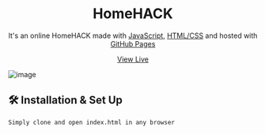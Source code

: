 <h1 align="center">
  HomeHACK
</h1>
<p align="center">
  It's an online HomeHACK made with <a href="https://www.javascript.com/" target="_blank">JavaScript</a>, <a href="https://www.geeksforgeeks.org/web-technology/html-css/" target="_blank">HTML/CSS</a> and hosted with <a href="https://www.github.com/" target="_blank">GitHub Pages</a>
</p>
<p align="center">
  <a href="https://asim1909.github.io/HOMEHACK.webpage/" target="_blank">View Live</a>
</p>

![image](https://user-images.githubusercontent.com/118390636/212420604-ce0deeae-3ba3-405f-a383-4cb00511b4be.png)


## 🛠 Installation & Set Up

```
Simply clone and open index.html in any browser
```
